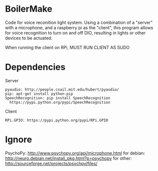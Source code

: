 BoilerMake
==========
Code for voice reconition light system. Using a combination of a "server" with a microphone, and a raspberry pi as the "client", this program allows for voice recognition to turn on and off DIO, resulting in lights or other devices to be actuated.

When running the client on RPi, MUST RUN CLIENT AS SUDO

Dependencies
============
  Server
    
    pyaudio: http://people.csail.mit.edu/hubert/pyaudio/
    pip: apt-get install python-pip
    SpeechRecognition: pip install SpeechRecognition
      https://pypi.python.org/pypi/SpeechRecognition

  
  Client
  
    RPi.GPIO: https://pypi.python.org/pypi/RPi.GPIO 
 

Ignore
======
PsychoPy: http://www.psychopy.org/api/microphone.html 
     for debian: http://neuro.debian.net/install_pkg.html?p=psychopy 
     for other: http://sourceforge.net/projects/psychpy/files/ 
